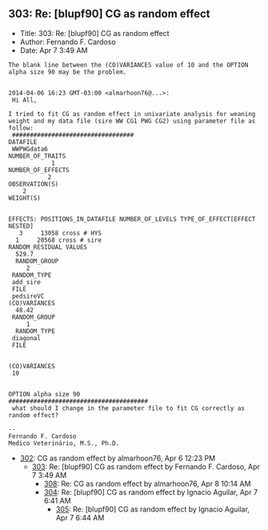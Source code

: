 ## 303: Re: [blupf90] CG as random effect

- Title: 303: Re: [blupf90] CG as random effect
- Author: Fernando F. Cardoso
- Date: Apr 7 3:49 AM

```
The blank line between the (CO)VARIANCES value of 10 and the OPTION alpha size 90 may be the problem.


2014-04-06 16:23 GMT-03:00 <almarhoon76@...>:
 Hi All,

I tried to fit CG as random effect in univariate analysis for weaning weight and my data file (sire WW CG1 PWG CG2) using parameter file as follow:
 ##################################
DATAFILE
 WWPWGdata6
NUMBER_OF_TRAITS
            1
NUMBER_OF_EFFECTS
           2
OBSERVATION(S)
    2
WEIGHT(S)


EFFECTS: POSITIONS_IN_DATAFILE NUMBER_OF_LEVELS TYPE_OF_EFFECT[EFFECT NESTED]
   3     13058 cross # HYS
  1     20568 cross # sire
RANDOM_RESIDUAL VALUES
  529.7
  RANDOM_GROUP
     2
 RANDOM_TYPE
 add_sire
 FILE
 pedsireVC
(CO)VARIANCES
  48.42
 RANDOM_GROUP
     1
  RANDOM_TYPE
 diagonal
 FILE


(CO)VARIANCES
 10


OPTION alpha size 90
#######################################
 what should I change in the parameter file to fit CG correctly as random effect?

-- 
Fernando F. Cardoso
Medico Veterinário, M.S., Ph.D.
```

- [302](0302.md): CG as random effect by almarhoon76, Apr 6 12:23 PM
    - [303](0303.md): Re: [blupf90] CG as random effect by Fernando F. Cardoso, Apr 7 3:49 AM
        - [308](0308.md): Re: CG as random effect by almarhoon76, Apr 8 10:14 AM
        - [304](0304.md): Re: [blupf90] CG as random effect by Ignacio Aguilar, Apr 7 6:41 AM
            - [305](0305.md): Re: [blupf90] CG as random effect by Ignacio Aguilar, Apr 7 6:44 AM

